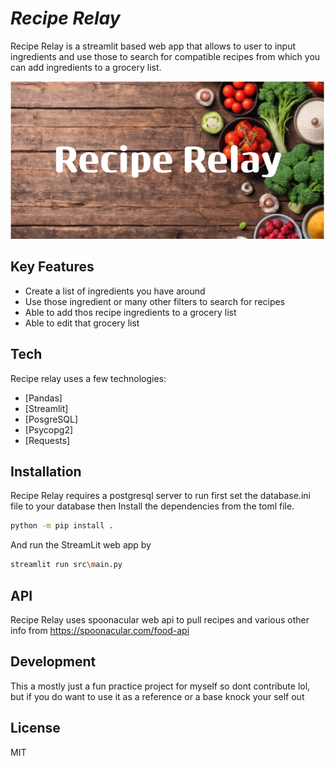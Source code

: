 # _Recipe Relay_

Recipe Relay is a streamlit based web app that allows to user to input ingredients and
use those to search for compatible recipes from which you can add ingredients to a grocery list.

![alt text](Recipe_Relay.png)

## Key Features

- Create a list of ingredients you have around
- Use those ingredient or many other filters to search for recipes
- Able to add thos recipe ingredients to a grocery list
- Able to edit that grocery list

## Tech

Recipe relay uses a few technologies:

- [Pandas]
- [Streamlit]
- [PosgreSQL]
- [Psycopg2]
- [Requests]

## Installation

Recipe Relay requires a postgresql server to run
first set the database.ini file to your database
then Install the dependencies from the toml file.

```sh
python -m pip install .
```

And run the StreamLit web app by

```sh
streamlit run src\main.py
```

## API

Recipe Relay uses spoonacular web api to pull recipes and various other info from https://spoonacular.com/food-api

## Development

This a mostly just a fun practice project for myself so dont contribute lol, but if you do want to use it as a reference or a base knock your self out

## License

MIT
